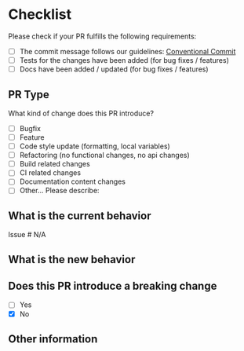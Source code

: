 # Checklist

Please check if your PR fulfills the following requirements:

- [ ] The commit message follows our guidelines: [Conventional Commit](https://conventionalcommits.org/)
- [ ] Tests for the changes have been added (for bug fixes / features)
- [ ] Docs have been added / updated (for bug fixes / features)

## PR Type

What kind of change does this PR introduce?
<!-- Please check the one that applies to this PR using "x". -->

- [ ] Bugfix
- [ ] Feature
- [ ] Code style update (formatting, local variables)
- [ ] Refactoring (no functional changes, no api changes)
- [ ] Build related changes
- [ ] CI related changes
- [ ] Documentation content changes
- [ ] Other... Please describe:

## What is the current behavior

<!-- Please describe the current behavior that you are modifying, or link to a relevant issue. -->

Issue # N/A

## What is the new behavior

## Does this PR introduce a breaking change

- [ ] Yes
- [x] No

<!-- If this PR contains a breaking change, please describe the impact and migration path for existing applications below. -->

## Other information